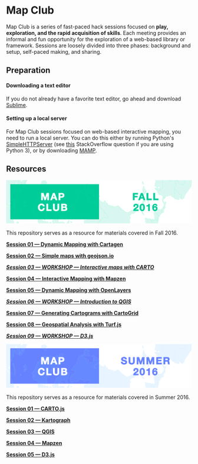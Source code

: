 # Map Club

Map Club is a series of fast-paced hack sessions focused on **play, exploration, and the rapid acquisition of skills**. Each meeting provides an informal and fun opportunity for the exploration of a web-based library or framework. Sessions are loosely divided into three phases: background and setup, self-paced making, and sharing.

## Preparation

#### Downloading a text editor

If you do not already have a favorite text editor, go ahead and download [Sublime](https://www.sublimetext.com/). 

#### Setting up a local server

For Map Club sessions focused on web-based interactive mapping, you need to run a local server. You can do this either by running Python's [SimpleHTTPServer](https://docs.python.org/2/library/simplehttpserver.html) (see [this](http://stackoverflow.com/questions/7943751/what-is-the-python3-equivalent-of-python-m-simplehttpserver) StackOverflow question if you are using Python 3), or by downloading [MAMP](https://www.mamp.info/en/). 

## Resources

![Fall 2016](https://github.com/emilyfuhrman/map-club/blob/master/Assets/Banner_2016_Fall.png)

This repository serves as a resource for materials covered in Fall 2016.

**[Session 01 &mdash; Dynamic Mapping with Cartagen](https://github.com/emilyfuhrman/map-club/blob/master/2016_Fall/Session_01)**

**[Session 02 &mdash; Simple maps with geojson.io](https://github.com/emilyfuhrman/map-club/blob/master/2016_Fall/Session_02)**

_**[Session 03 &mdash; WORKSHOP &mdash; Interactive maps with CARTO](https://github.com/emilyfuhrman/map-club/blob/master/2016_Fall/Session_03)**_

**[Session 04 &mdash; Interactive Mapping with Mapzen](https://github.com/emilyfuhrman/map-club/blob/master/2016_Fall/Session_04)**

**[Session 05 &mdash; Dynamic Mapping with OpenLayers](https://github.com/emilyfuhrman/map-club/blob/master/2016_Fall/Session_05)**

_**[Session 06 &mdash; WORKSHOP &mdash; Introduction to QGIS](https://github.com/emilyfuhrman/map-club/blob/master/2016_Fall/Session_06)**_

**[Session 07 &mdash; Generating Cartograms with CartoGrid](https://github.com/emilyfuhrman/map-club/blob/master/2016_Fall/Session_07)**

**[Session 08 &mdash; Geospatial Analysis with Turf.js](https://github.com/emilyfuhrman/map-club/blob/master/2016_Fall/Session_08)**

_**[Session 09 &mdash; WORKSHOP &mdash; D3.js](https://github.com/emilyfuhrman/map-club/blob/master/2016_Fall/Session_09)**_

![Summer 2016](https://github.com/emilyfuhrman/map-club/blob/master/Assets/Banner_2016_Summer.png)

This repository serves as a resource for materials covered in Summer 2016.

**[Session 01 &mdash; CARTO.js](https://github.com/emilyfuhrman/map-club/blob/master/2016_Summer/Session_01)**

**[Session 02 &mdash; Kartograph](https://github.com/emilyfuhrman/map-club/blob/master/2016_Summer/Session_02)**

**[Session 03 &mdash; QGIS](https://github.com/emilyfuhrman/map-club/blob/master/2016_Summer/Session_03)**

**[Session 04 &mdash; Mapzen](https://github.com/emilyfuhrman/map-club/blob/master/2016_Summer/Session_04)**

**[Session 05 &mdash; D3.js](https://github.com/emilyfuhrman/map-club/blob/master/2016_Summer/Session_05)**